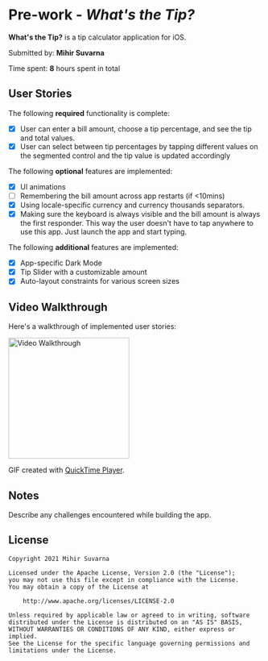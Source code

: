 # Pre-work - *What's the Tip?*

**What's the Tip?** is a tip calculator application for iOS.

Submitted by: **Mihir Suvarna**

Time spent: **8** hours spent in total

## User Stories

The following **required** functionality is complete:

* [X] User can enter a bill amount, choose a tip percentage, and see the tip and total values.
* [X] User can select between tip percentages by tapping different values on the segmented control and the tip value is updated accordingly

The following **optional** features are implemented:

* [X] UI animations
* [ ] Remembering the bill amount across app restarts (if <10mins)
* [X] Using locale-specific currency and currency thousands separators.
* [X] Making sure the keyboard is always visible and the bill amount is always the first responder. This way the user doesn't have to tap anywhere to use this app. Just launch the app and start typing.

The following **additional** features are implemented:

- [X] App-specific Dark Mode
- [X] Tip Slider with a customizable amount
- [X] Auto-layout constraints for various screen sizes

## Video Walkthrough

Here's a walkthrough of implemented user stories:

<img src='https://user-images.githubusercontent.com/49384703/120921991-475e1000-c68c-11eb-94be-450a50a1a733.mp4' title='Video Walkthrough' width='240' alt='Video Walkthrough' />

GIF created with [QuickTime Player](https://support.apple.com/en-us/HT208721).

## Notes

Describe any challenges encountered while building the app.

## License

    Copyright 2021 Mihir Suvarna

    Licensed under the Apache License, Version 2.0 (the "License");
    you may not use this file except in compliance with the License.
    You may obtain a copy of the License at

        http://www.apache.org/licenses/LICENSE-2.0

    Unless required by applicable law or agreed to in writing, software
    distributed under the License is distributed on an "AS IS" BASIS,
    WITHOUT WARRANTIES OR CONDITIONS OF ANY KIND, either express or implied.
    See the License for the specific language governing permissions and
    limitations under the License.
